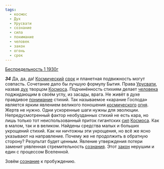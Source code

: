 ```yaml
---
tags:
  - космос
  - Дух
  - Урусвати
  - сознание
  - сила
  - понимание
  - человек
  - закон
  - огонь
  - срок
---
```


[Беспредельность 1 1930г](/agni/1930)

___34___
Да, да, да! [Космический](/tag/#космос) [срок](/tag/#срок) и планетная подвижность могут совпасть. Сочетание дало бы лучшую формулу Бытия. Права [Урусвати](/tag/#Урусвати), назвав [дух](/tag/#Дух) творцом [Космоса](/tag/#космос). Подчинённость стихиям делает [человека](/tag/#человек) поджидающим в своём углу, из засады, врага. Не живёт в духе правдивое [понимание](/tag/#понимание) стихий. Так называемое «карание Господа» является ярким явлением великого поношения [космического](/tag/#космос) [огня](/tag/#огонь). Жертв не нужно. Одни ускоренные шаги нужны для эволюции. Непредусмотренный фактор необузданных стихий не есть кара, но лишь только тот неиспользованный приток гигантских [сил](/tag/#сила) [Космоса](/tag/#космос). Как в малом, так и в великом. Найдены средства малых и больших укрощений стихий. Как ни ничтожны эти укрощения, но всё же ясно указывают на направление. Почему же не продолжить в обратную сторону? Результат будет ценным. Явление утверждения потери заменит уявленная стремительность [сознания](/tag/#[сознание](/tag/#сознание)). Этот [закон](/tag/#закон) нерушим и един с процессом Вселенной.   

Зовём [сознание](/tag/#сознание) к пробуждению.